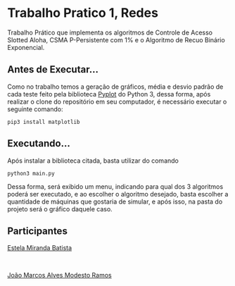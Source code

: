 # Trabalho Pratico 1, Redes
Trabalho Prático que implementa os algoritmos de Controle de Acesso Slotted Aloha, CSMA P-Persistente com 1% e o Algoritmo de Recuo Binário Exponencial.



## Antes de Executar...

Como no trabalho temos a geração de gráficos, média e desvio padrão de cada teste feito pela biblioteca [Pyplot](https://matplotlib.org/tutorials/introductory/pyplot.html) do Python 3, dessa forma, após realizar o clone do repositório em seu computador, é necessário executar o seguinte comando:

`pip3 install matplotlib`



## Executando...

Após instalar a biblioteca citada, basta utilizar do comando

`python3 main.py`



Dessa forma, será exibido um menu, indicando para qual dos 3 algoritmos poderá ser executado, e ao escolher o algoritmo desejado, basta escolher a quantidade de máquinas que gostaria de simular, e após isso, na pasta do projeto será o gráfico daquele caso.


## Participantes
[Estela Miranda Batista](https://github.com/Estelamb)

<br>

[João Marcos Alves Modesto Ramos](https://github.com/raitocan)
